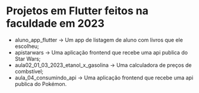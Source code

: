 # Projetos em Flutter feitos na faculdade em 2023

- aluno_app_flutter -> Um app de listagem de aluno com livros que ele escolheu;
- apistarwars -> Uma aplicação frontend que recebe uma api publica do Star Wars;
- aula02_01_03_2023_etanol_x_gasolina -> Uma calculadora de preços de combstível;
- aula_04_consumindo_api -> Uma aplicação frontend que recebe uma api publica do Pokémon.
